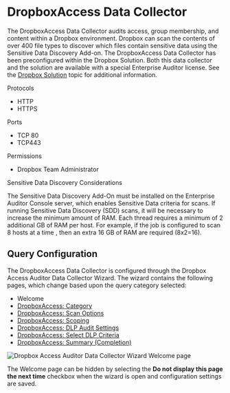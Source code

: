 # DropboxAccess Data Collector

The DropboxAccess Data Collector audits access, group membership, and content within a Dropbox
environment. Dropbox can scan the contents of over 400 file types to discover which files contain
sensitive data using the Sensitive Data Discovery Add-on. The DropboxAccess Data Collector has been
preconfigured within the Dropbox Solution. Both this data collector and the solution are available
with a special Enterprise Auditor license. See the
[Dropbox Solution](/docs/accessanalyzer/11.6/accessanalyzer/solutions/dropbox/overview.md)
topic for additional information.

Protocols

- HTTP
- HTTPS

Ports

- TCP 80
- TCP443

Permissions

- Dropbox Team Administrator

Sensitive Data Discovery Considerations

The Sensitive Data Discovery Add-On must be installed on the Enterprise Auditor Console server,
which enables Sensitive Data criteria for scans. If running Sensitive Data Discovery (SDD) scans, it
will be necessary to increase the minimum amount of RAM. Each thread requires a minimum of 2
additional GB of RAM per host. For example, if the job is configured to scan 8 hosts at a time ,
then an extra 16 GB of RAM are required (8x2=16).

## Query Configuration

The DropboxAccess Data Collector is configured through the Dropbox Access Auditor Data Collector
Wizard. The wizard contains the following pages, which change based upon the query category
selected:

- Welcome
- [DropboxAccess: Category](/docs/accessanalyzer/11.6/accessanalyzer/admin/datacollector/dropboxaccess/category.md)
- [DropboxAccess: Scan Options](/docs/accessanalyzer/11.6/accessanalyzer/admin/datacollector/dropboxaccess/scanoptions.md)
- [DropboxAccess: Scoping](/docs/accessanalyzer/11.6/accessanalyzer/admin/datacollector/dropboxaccess/scoping.md)
- [DropboxAccess: DLP Audit Settings](/docs/accessanalyzer/11.6/accessanalyzer/admin/datacollector/dropboxaccess/dlpauditsettings.md)
- [DropboxAccess: Select DLP Criteria](/docs/accessanalyzer/11.6/accessanalyzer/admin/datacollector/dropboxaccess/selectdlpcriteria.md)
- [DropboxAccess: Summary (Completion)](/docs/accessanalyzer/11.6/accessanalyzer/admin/datacollector/dropboxaccess/completion.md)

![Dropbox Access Auditor Data Collector Wizard Welcome page](/img/versioned_docs/activitymonitor_7.1/activitymonitor/install/welcome.webp)

The Welcome page can be hidden by selecting the **Do not display this page the next time** checkbox
when the wizard is open and configuration settings are saved.
